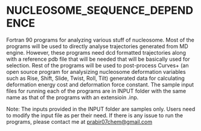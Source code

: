 # NUCLEOSOME_SEQUENCE_DEPENDENCE
Fortran 90 programs for analyzing various stuff of nucleosome. Most of the programs will be used to directly analyse trajectories generated from MD engine. However, these programs need dcd formatted trajectories along with a reference pdb file that will be needed that will be basically used for selection. Rest of the programs will be used to post-process Curves+ (an open source program for analysizing nucleosome deformation variables such as Rise, Shift, Slide, Twist, Roll, Tilt) generated data for calculating deformation energy cost and deformation force constant. The sample input files for running each of the programs are in INPUT folder with the same name as that of the programs with an extensioin .inp. 

Note: The inputs provided in the INPUT folder are samples only. Users need to modify the input file as per their need. If there is any issue to run the programs, please contact me at prabir07chem@gmail.com
